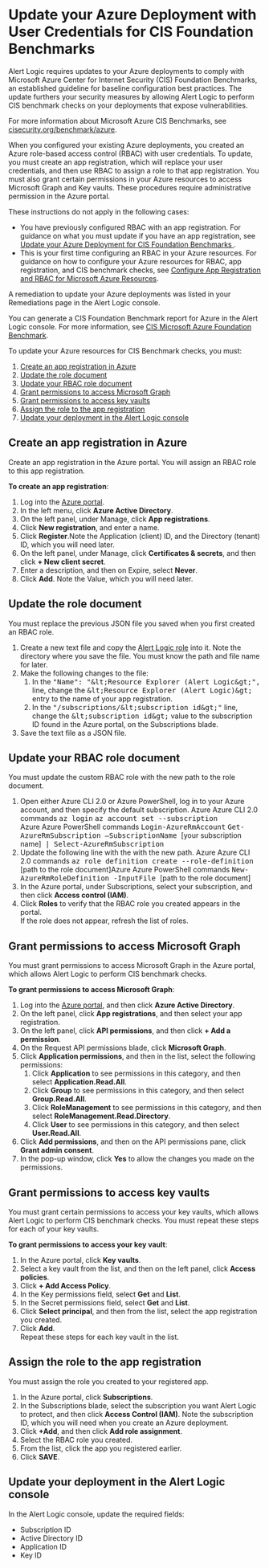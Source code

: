# Update your Azure Deployment with User Credentials for CIS Foundation Benchmarks

Alert Logic requires updates to your Azure deployments to comply with Microsoft Azure Center for Internet Security (CIS) Foundation Benchmarks,  an established guideline for  baseline configuration best practices. The update furthers your security measures by allowing Alert Logic to perform CIS benchmark checks on your deployments that expose vulnerabilities.

For more information about Microsoft Azure CIS Benchmarks, see [cisecurity.org/benchmark/azure](https://www.cisecurity.org/benchmark/azure/).

When you configured your existing Azure deployments, you created  an Azure role-based access control (RBAC) with user credentials. To update, you  must create an app registration, which will replace your user credentials, and then use RBAC to assign a role to that app registration. You must also grant certain permissions in your Azure resources to access Microsoft Graph and Key vaults. These procedures require administrative permission in the Azure portal.

These instructions do not apply in the following cases:

* You have previously configured RBAC with an app registration. For guidance on what you must update if you have an app registration, see [Update your Azure Deployment for CIS Foundation Benchmarks ](azure-benchmark-deployment-configuration.md).
* This is your first time configuring an RBAC in your Azure resources. For guidance on how to configure your Azure resources for RBAC, app registration, and CIS benchmark checks, see [Configure App Registration and RBAC for Microsoft Azure Resources](azure-rbac-role-setup.md).

A remediation to update your Azure deployments was listed in your Remediations page in the Alert Logic console.

You  can generate a CIS Foundation Benchmark report for Azure in the Alert Logic console. For more information, see [CIS Microsoft Azure Foundation Benchmark](../analyze/reports/compliance/azure-foundation-benchmark.md).

To update your Azure resources for CIS Benchmark checks, you must:

1. [Create an app registration in Azure](#Create-User)
2. [Update the role document](#Update-the-role-document)
3. [Update your RBAC role document](#Update-your-RBAC-role-document)
4. [Grant permissions to access Microsoft Graph](#Grant-permissions-to-access-Microsoft-Graph)
5. [Grant permissions to access key vaults](#Grant-permissions-to-access-Key-vaults)
6. [Assign the role to the app registration](#Assign-Role)
7. [Update your deployment in the Alert Logic console](#Update-deployment)

## Create an app registration in Azure

Create an app registration in the Azure portal. You will assign an RBAC role to this app registration.

**To create an app registration**:

1. Log into the [Azure portal](https://portal.azure.com/).
2. In the left menu, click **Azure Active Directory**.
3. On the left panel, under Manage, click **App registrations**.
4. Click **New registration**, and enter a name.
5. Click **Register**.Note the Application (client) ID, and the Directory (tenant) ID, which you will need later.
6. On the left panel, under Manage, click **Certificates &amp; secrets**, and then click **+ New client secret**.
7. Enter a description, and then on Expire, select **Never**.
8. Click **Add**. Note the Value, which you will need later.

## Update the role document

You must replace the previous JSON file you saved when you first created an RBAC role.

1. Create a new text file and copy the [Alert Logic role](../pdf-files/Azure-RBAC-Role-Benchmark.txt) into it. Note the directory where you save the file. You must know the path and file name for later.
2. Make the following changes to the file:
   1. In the <kbd>"Name": "&amp;lt;Resource Explorer (Alert Logic&amp;gt;",</kbd> line, change the <kbd>&amp;lt;Resource Explorer (Alert Logic)&amp;gt;</kbd> entry to the name of your app registration.
   2. In the <kbd>"/subscriptions/&amp;lt;subscription id&amp;gt;"</kbd> line, change the <kbd>&amp;lt;subscription id&amp;gt;</kbd> value to the subscription ID found in the Azure portal, on the Subscriptions blade.
4. Save the text file as a JSON file.

## Update your RBAC role document

You must update the custom RBAC role with the new path to the role document.

1. Open either Azure CLI 2.0 or Azure PowerShell, log in to your Azure account, and then specify the default subscription. 
Azure Azure CLI 2.0 commands
<kbd>az login</kbd>
<kbd>az account set --subscription </kbd><your subscription id>Azure Azure PowerShell commands
<kbd>Login-AzureRmAccount</kbd>
<kbd>Get-AzureRmSubscription –SubscriptionName </kbd>[your subscription name]<kbd> | Select-AzureRmSubscription</kbd>
2. Update the following line with the with the new path. 
Azure Azure CLI 2.0 commands
<kbd>az role definition create --role-definition </kbd>[path to the role document]Azure Azure PowerShell commands
<kbd>New-AzureRmRoleDefinition -InputFile </kbd>[path to the role document]
3. In the Azure portal, under Subscriptions, select your subscription, and then click **Access control (IAM)**.
4. Click **Roles** to verify that the RBAC role you created appears in the portal.                   
If the role does not appear, refresh the list of roles.

## Grant permissions to access Microsoft Graph

You must grant permissions to access Microsoft Graph in the Azure portal, which allows Alert Logic to perform CIS benchmark checks.

**To grant permissions to access Microsoft Graph**:

1. Log into the [Azure portal](https://portal.azure.com/), and then click **Azure Active Directory**.
2. On the left panel, click **App registrations**, and then select your app registration.
3. On the left panel, click **API permissions**, and then click **+ Add a permission**.
4. On the Request API permissions blade, click **Microsoft Graph**.
5. Click **Application permissions**, and then in the list, select the following permissions:
   1. Click **Application** to see permissions in this category, and then select **Application.Read.All**.
   2. Click **Group** to see permissions in this category, and then select **Group.Read.All**.
   3. Click **RoleManagement** to see permissions in this category, and then select **RoleManagement.Read.Directory**.
   4. Click **User**  to see permissions in this category, and then select **User.Read.All**.
7. Click **Add permissions**, and then on the API permissions pane, click **Grant admin consent**.
8. In  the pop-up window, click **Yes** to allow the changes you made on the permissions.

## Grant permissions to access key vaults

You must grant certain permissions to access your key vaults, which allows Alert Logic to perform CIS benchmark checks. You must repeat these steps for each of your key vaults.

**To grant permissions to access your key vault**:

1. In the Azure portal, click **Key vaults**.
2. Select a key vault from the list, and then on the left panel, click **Access policies**.
3. Click **+ Add Access Policy**.
4. In the Key permissions field, select **Get** and **List**.
5. In the Secret permissions field, select **Get** and **List**.
6. Click **Select principal**, and then from the list, select the app registration you created.
7. Click **Add**.                
Repeat these steps for each key vault in the list.

## Assign the role to the app registration

You must assign the role you created to your registered app.

1. In the Azure portal, click **Subscriptions**.
2. In the Subscriptions blade, select the subscription you want Alert Logic to protect, and then click **Access Control (IAM)**. Note the subscription ID, which you will need when you create an Azure deployment.
3. Click **+Add**, and then click **Add role assignment**.
4. Select the RBAC role you created.
5. From the list, click the app you registered earlier.
6. Click **SAVE**.

## Update your deployment in the Alert Logic console

In the Alert Logic console, update the required fields:

* Subscription ID
* Active Directory ID
* Application ID
* Key ID
